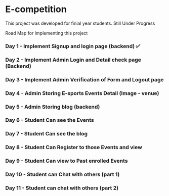 # E-competition
This project was developed for finial year students. Still Under Progress

Road Map for Implementing this project 

### Day 1 - Implement Signup and login page (backend) ✅
### Day 2 - Implement Admin Login and Detail check page (Backend)
### Day 3 - Implement Admin Verification of Form and Logout page
### Day 4 - Admin Storing E-sports Events Detail (Image - venue)
### Day 5 - Admin Storing blog (backend)
### Day 6 - Student Can see the Events 
### Day 7 - Student Can see the blog
### Day 8 - Student Can Register to those Events and view  
### Day 9 - Student Can view to Past enrolled Events 
### Day 10 - Student can Chat with others (part 1)
### Day 11 - Student can chat with others (part 2)
